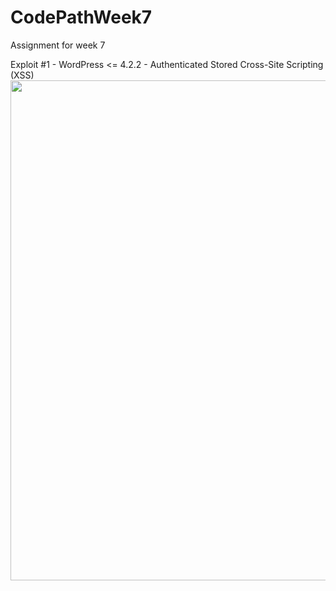 # CodePathWeek7
Assignment for week 7

Exploit #1 - WordPress <= 4.2.2 - Authenticated Stored Cross-Site Scripting (XSS)
<img src="my_gif_walkthrough_url" width="800">
